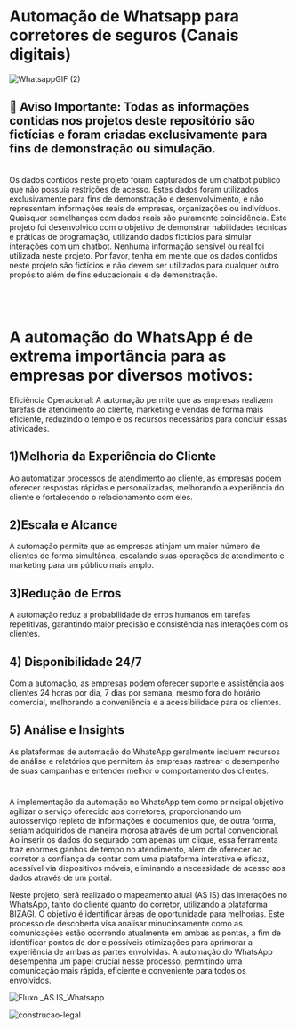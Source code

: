 <!DOCTYPE html>
<html>
<head>
<body> 
<h1>Automação de Whatsapp para corretores de seguros (Canais digitais)</h1>

![WhatsappGIF (2)](https://github.com/BertaT2C/Fluxograma_Automacao_Whatsapp_Chatbot/assets/99225701/bbb4915a-70df-40ec-8f04-1cbc031fba01)

## **🚨 Aviso Importante: Todas as informações contidas nos projetos deste repositório são fictícias e foram criadas exclusivamente para fins de demonstração ou simulação.** 
<br>
Os dados contidos neste projeto foram capturados de um chatbot público que não possuía restrições de acesso.
Estes dados foram utilizados exclusivamente para fins de demonstração e desenvolvimento, e não representam informações reais de empresas, organizações ou indivíduos. Quaisquer semelhanças com dados reais são puramente coincidência.
Este projeto foi desenvolvido com o objetivo de demonstrar habilidades técnicas e práticas de programação, utilizando dados fictícios para simular interações com um chatbot. Nenhuma informação sensível ou real foi utilizada neste projeto.
Por favor, tenha em mente que os dados contidos neste projeto são fictícios e não devem ser utilizados para qualquer outro propósito além de fins educacionais e de demonstração. 


<br><br>

#### <h1>**A automação do WhatsApp é de extrema importância para as empresas por diversos motivos:**</h1>

Eficiência Operacional: A automação permite que as empresas realizem tarefas de atendimento ao cliente, marketing e vendas de forma mais eficiente, reduzindo o tempo e os recursos necessários para concluir essas atividades.

## 1)Melhoria da Experiência do Cliente
Ao automatizar processos de atendimento ao cliente, as empresas podem oferecer respostas rápidas e personalizadas, melhorando a experiência do cliente e fortalecendo o relacionamento com eles.

## 2)Escala e Alcance
A automação permite que as empresas atinjam um maior número de clientes de forma simultânea, escalando suas operações de atendimento e marketing para um público mais amplo.

## 3)Redução de Erros
A automação reduz a probabilidade de erros humanos em tarefas repetitivas, garantindo maior precisão e consistência nas interações com os clientes.

## 4) Disponibilidade 24/7
Com a automação, as empresas podem oferecer suporte e assistência aos clientes 24 horas por dia, 7 dias por semana, mesmo fora do horário comercial, melhorando a conveniência e a acessibilidade para os clientes.

## 5) Análise e Insights
As plataformas de automação do WhatsApp geralmente incluem recursos de análise e relatórios que permitem às empresas rastrear o desempenho de suas campanhas e entender melhor o comportamento dos clientes.
#
A implementação da automação no WhatsApp tem como principal objetivo agilizar o serviço oferecido aos corretores, proporcionando um autosserviço repleto de informações e documentos que, de outra forma, seriam adquiridos de maneira morosa através de um portal convencional. Ao inserir os dados do segurado com apenas um clique, essa ferramenta traz enormes ganhos de tempo no atendimento, além de oferecer ao corretor a confiança de contar com uma plataforma interativa e eficaz, acessível via dispositivos móveis, eliminando a necessidade de acesso aos dados através de um portal.

Neste projeto, será realizado o mapeamento atual (AS IS) das interações no WhatsApp, tanto do cliente quanto do corretor, utilizando a plataforma BIZAGI. O objetivo é identificar áreas de oportunidade para melhorias. Este processo de descoberta visa analisar minuciosamente como as comunicações estão ocorrendo atualmente em ambas as pontas, a fim de identificar pontos de dor e possíveis otimizações para aprimorar a experiência de ambas as partes envolvidas. A automação do WhatsApp desempenha um papel crucial nesse processo, permitindo uma comunicação mais rápida, eficiente e conveniente para todos os envolvidos.


![Fluxo _AS IS_Whatsapp](https://github.com/BertaT2C/Fluxograma_Automacao_Whatsapp_Chatbot/assets/99225701/30c02780-a816-4a48-9896-a1e93f761825)


![construcao-legal](https://github.com/BertaT2C/Fluxograma_Automacao_Whatsapp_Chatbot/assets/99225701/14938dc2-5216-46d8-a5c7-0827f8b8e5d8)

  </body>
  </html>
